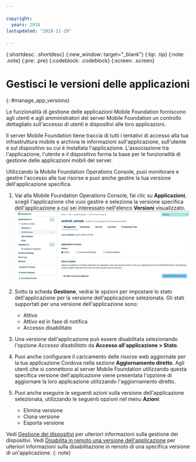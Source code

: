 ```yaml
---

copyright:
  years: 2018
lastupdated: "2018-11-29"

---
```


{:shortdesc: .shortdesc}
{:new_window: target="_blank"}
{:tip: .tip}
{:note: .note}
{:pre: .pre}
{:codeblock: .codeblock}
{:screen: .screen}

# Gestisci le versioni delle applicazioni
{: #manage_app_versions}

Le funzionalità di gestione delle applicazioni Mobile Foundation forniscono agli utenti e agli amministratori del server Mobile Foundation un controllo dettagliato sull'accesso di utenti e dispositivi alle loro applicazioni.

Il server Mobile Foundation tiene traccia di tutti i tentativi di accesso alla tua infrastruttura mobile e archivia le informazioni sull'applicazione, sull'utente e sul dispositivo su cui è installata l'applicazione. L'associazione tra l'applicazione, l'utente e il dispositivo forma la base per le funzionalità di gestione delle applicazioni mobili del server.

Utilizzando la Mobile Foundation Operations Console, puoi monitorare e gestire l'accesso alle tue risorse e puoi anche gestire la tua versione dell'applicazione specifica.

1.  Vai alla Mobile Foundation Operations Console, fai clic su **Applicazioni**, scegli l'applicazione che vuoi gestire e seleziona la versione specifica dell'applicazione a cui sei interessato nell'elenco **Versioni** visualizzato.
    ![Gestisci la versione dell'applicazione](images/app_version_management.png)

2. Sotto la scheda **Gestione**, vedrai le opzioni per impostare lo stato dell'applicazione per la versione dell'applicazione selezionata. Gli stati supportati per una versione dell'applicazione sono:
   * Attivo
   * Attivo ed in fase di notifica
   * Accesso disabilitato
3. Una versione dell'applicazione può essere disabilitata selezionando l'opzione *Accesso disabilitato* da **Accesso all'applicazione > Stato**.
4. Puoi anche configurare il caricamento delle risorse web aggiornate per la tua applicazione Cordova nella sezione **Aggiornamento diretto**. Agli utenti che si connettono al server Mobile Foundation utilizzando questa specifica versione dell'applicazione viene presentata l'opzione di aggiornare la loro applicazione utilizzando l'aggiornamento diretto.
5. Puoi anche eseguire le seguenti azioni sulla versione dell'applicazione selezionata, utilizzando le seguenti opzioni nel menu **Azioni**:
   *  Elimina versione
   *  Clona versione
   *  Esporta versione


Vedi [Gestione dei dispositivi](manage_devices.html) per ulteriori informazioni sulla gestione dei dispositivi. Vedi [Disabilita in remoto una versione dell'applicazione](remote_disable_app_version.html) per ulteriori informazioni sulla disabilitazione in remoto di una specifica versione di un'applicazione.
{: note}

